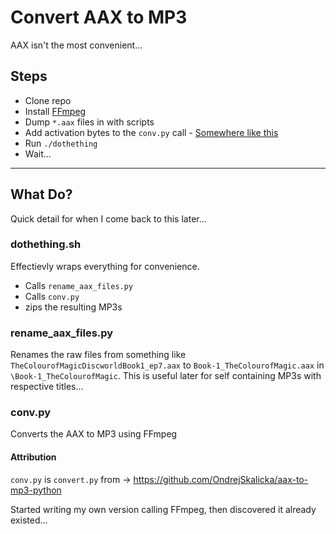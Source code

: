 # Convert AAX to MP3

AAX isn't the most convenient...

## Steps

- Clone repo
- Install [FFmpeg](https://ffmpeg.org/download.html)
- Dump `*.aax` files in with scripts
- Add activation bytes to the `conv.py` call - [Somewhere like this](https://github.com/audible-tools/audible-tools.github.io/tree/master)
- Run `./dothething`
- Wait...

---

## What Do?

Quick detail for when I come back to this later...

### dothething.sh

Effectievly wraps everything for convenience.

- Calls `rename_aax_files.py`
- Calls `conv.py`
- zips the resulting MP3s

### rename_aax_files.py

Renames the raw files from something like `TheColourofMagicDiscworldBook1_ep7.aax` to `Book-1_TheColourofMagic.aax` in `\Book-1_TheColourofMagic`. This is useful later for self containing MP3s with respective titles...

### conv.py

Converts the AAX to MP3 using FFmpeg

#### Attribution

`conv.py` is `convert.py` from -> https://github.com/OndrejSkalicka/aax-to-mp3-python

Started writing my own version calling FFmpeg, then discovered it already existed...
